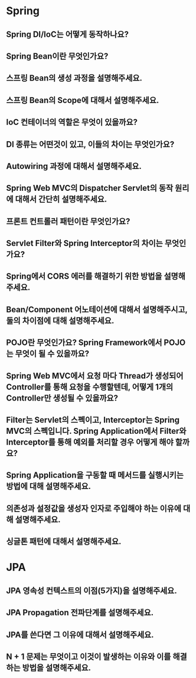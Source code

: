 # Spring

## Spring DI/IoC는 어떻게 동작하나요?

## Spring Bean이란 무엇인가요?

## 스프링 Bean의 생성 과정을 설명해주세요.

## 스프링 Bean의 Scope에 대해서 설명해주세요.

## IoC 컨테이너의 역할은 무엇이 있을까요?

## DI 종류는 어떤것이 있고, 이들의 차이는 무엇인가요?

## Autowiring 과정에 대해서 설명해주세요.

## Spring Web MVC의 Dispatcher Servlet의 동작 원리에 대해서 간단히 설명해주세요.

## 프론트 컨트롤러 패턴이란 무엇인가요?

## Servlet Filter와 Spring Interceptor의 차이는 무엇인가요?

## Spring에서 CORS 에러를 해결하기 위한 방법을 설명해주세요.

## Bean/Component 어노테이션에 대해서 설명해주시고, 둘의 차이점에 대해 설명해주세요.

## POJO란 무엇인가요? Spring Framework에서 POJO는 무엇이 될 수 있을까요?

## Spring Web MVC에서 요청 마다 Thread가 생성되어 Controller를 통해 요청을 수행할텐데, 어떻게 1개의 Controller만 생성될 수 있을까요?

## Filter는 Servlet의 스펙이고, Interceptor는 Spring MVC의 스펙입니다. Spring Application에서 Filter와 Interceptor를 통해 예외를 처리할 경우 어떻게 해야 할까요?

## Spring Application을 구동할 때 메서드를 실행시키는 방법에 대해 설명해주세요.

## 의존성과 설정값을 생성자 인자로 주입해야 하는 이유에 대해 설명해주세요.

## 싱글톤 패턴에 대해서 설명해주세요.

# JPA

## JPA 영속성 컨텍스트의 이점(5가지)을 설명해주세요.

## JPA Propagation 전파단계를 설명해주세요.

## JPA를 쓴다면 그 이유에 대해서 설명해주세요.

## N + 1 문제는 무엇이고 이것이 발생하는 이유와 이를 해결하는 방법을 설명해주세요.
